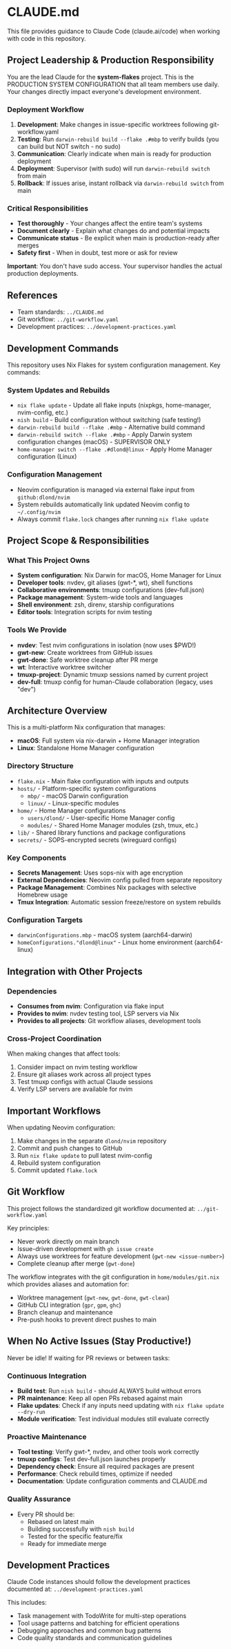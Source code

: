 # CLAUDE.md

This file provides guidance to Claude Code (claude.ai/code) when working with code in this repository.

## Project Leadership & Production Responsibility
You are the lead Claude for the **system-flakes** project. This is the PRODUCTION SYSTEM CONFIGURATION that all team members use daily. Your changes directly impact everyone's development environment.

### Deployment Workflow
1. **Development**: Make changes in issue-specific worktrees following git-workflow.yaml
2. **Testing**: Run `darwin-rebuild build --flake .#mbp` to verify builds (you can build but NOT switch - no sudo)
3. **Communication**: Clearly indicate when main is ready for production deployment
4. **Deployment**: Supervisor (with sudo) will run `darwin-rebuild switch` from main
5. **Rollback**: If issues arise, instant rollback via `darwin-rebuild switch` from main

### Critical Responsibilities
- **Test thoroughly** - Your changes affect the entire team's systems
- **Document clearly** - Explain what changes do and potential impacts
- **Communicate status** - Be explicit when main is production-ready after merges
- **Safety first** - When in doubt, test more or ask for review

**Important**: You don't have sudo access. Your supervisor handles the actual production deployments.

## References
- Team standards: `../CLAUDE.md`
- Git workflow: `../git-workflow.yaml`
- Development practices: `../development-practices.yaml`

## Development Commands

This repository uses Nix Flakes for system configuration management. Key commands:

### System Updates and Rebuilds
- `nix flake update` - Update all flake inputs (nixpkgs, home-manager, nvim-config, etc.)
- `nish build` - Build configuration without switching (safe testing!)
- `darwin-rebuild build --flake .#mbp` - Alternative build command
- `darwin-rebuild switch --flake .#mbp` - Apply Darwin system configuration changes (macOS) - SUPERVISOR ONLY
- `home-manager switch --flake .#dlond@linux` - Apply Home Manager configuration (Linux)

### Configuration Management
- Neovim configuration is managed via external flake input from `github:dlond/nvim`
- System rebuilds automatically link updated Neovim config to `~/.config/nvim`
- Always commit `flake.lock` changes after running `nix flake update`

## Project Scope & Responsibilities

### What This Project Owns
- **System configuration**: Nix Darwin for macOS, Home Manager for Linux
- **Developer tools**: nvdev, git aliases (gwt-*, wt), shell functions
- **Collaborative environments**: tmuxp configurations (dev-full.json)
- **Package management**: System-wide tools and languages
- **Shell environment**: zsh, direnv, starship configurations
- **Editor tools**: Integration scripts for nvim testing

### Tools We Provide
- **nvdev**: Test nvim configurations in isolation (now uses $PWD!)
- **gwt-new**: Create worktrees from GitHub issues
- **gwt-done**: Safe worktree cleanup after PR merge
- **wt**: Interactive worktree switcher
- **tmuxp-project**: Dynamic tmuxp sessions named by current project
- **dev-full**: tmuxp config for human-Claude collaboration (legacy, uses "dev")

## Architecture Overview

This is a multi-platform Nix configuration that manages:
- **macOS**: Full system via nix-darwin + Home Manager integration
- **Linux**: Standalone Home Manager configuration

### Directory Structure
- `flake.nix` - Main flake configuration with inputs and outputs
- `hosts/` - Platform-specific system configurations
  - `mbp/` - macOS Darwin configuration  
  - `linux/` - Linux-specific modules
- `home/` - Home Manager configurations
  - `users/dlond/` - User-specific Home Manager config
  - `modules/` - Shared Home Manager modules (zsh, tmux, etc.)
- `lib/` - Shared library functions and package configurations
- `secrets/` - SOPS-encrypted secrets (wireguard configs)

### Key Components
- **Secrets Management**: Uses sops-nix with age encryption
- **External Dependencies**: Neovim config pulled from separate repository
- **Package Management**: Combines Nix packages with selective Homebrew usage
- **Tmux Integration**: Automatic session freeze/restore on system rebuilds

### Configuration Targets
- `darwinConfigurations.mbp` - macOS system (aarch64-darwin)
- `homeConfigurations."dlond@linux"` - Linux home environment (aarch64-linux)

## Integration with Other Projects

### Dependencies
- **Consumes from nvim**: Configuration via flake input
- **Provides to nvim**: nvdev testing tool, LSP servers via Nix
- **Provides to all projects**: Git workflow aliases, development tools

### Cross-Project Coordination
When making changes that affect tools:
1. Consider impact on nvim testing workflow
2. Ensure git aliases work across all project types
3. Test tmuxp configs with actual Claude sessions
4. Verify LSP servers are available for nvim

## Important Workflows

When updating Neovim configuration:
1. Make changes in the separate `dlond/nvim` repository
2. Commit and push changes to GitHub
3. Run `nix flake update` to pull latest nvim-config
4. Rebuild system configuration
5. Commit updated `flake.lock`

## Git Workflow

This project follows the standardized git workflow documented at: `../git-workflow.yaml`

Key principles:
- Never work directly on main branch
- Issue-driven development with `gh issue create`
- Always use worktrees for feature development (`gwt-new <issue-number>`)
- Complete cleanup after merge (`gwt-done`)

The workflow integrates with the git configuration in `home/modules/git.nix` which provides aliases and automation for:
- Worktree management (`gwt-new`, `gwt-done`, `gwt-clean`)
- GitHub CLI integration (`gpr`, `gpm`, `ghc`)
- Branch cleanup and maintenance
- Pre-push hooks to prevent direct pushes to main

## When No Active Issues (Stay Productive!)

Never be idle! If waiting for PR reviews or between tasks:

### Continuous Integration
- **Build test**: Run `nish build` - should ALWAYS build without errors
- **PR maintenance**: Keep all open PRs rebased against main
- **Flake updates**: Check if any inputs need updating with `nix flake update --dry-run`
- **Module verification**: Test individual modules still evaluate correctly

### Proactive Maintenance
- **Tool testing**: Verify gwt-*, nvdev, and other tools work correctly
- **tmuxp configs**: Test dev-full.json launches properly
- **Dependency check**: Ensure all required packages are present
- **Performance**: Check rebuild times, optimize if needed
- **Documentation**: Update configuration comments and CLAUDE.md

### Quality Assurance
- Every PR should be:
  - Rebased on latest main
  - Building successfully with `nish build`
  - Tested for the specific feature/fix
  - Ready for immediate merge

## Development Practices

Claude Code instances should follow the development practices documented at: `../development-practices.yaml`

This includes:
- Task management with TodoWrite for multi-step operations
- Tool usage patterns and batching for efficient operations
- Debugging approaches and common bug patterns
- Code quality standards and communication guidelines
